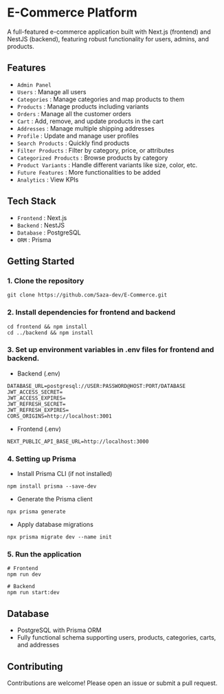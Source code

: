 # E-Commerce Platform

A full-featured e-commerce application built with Next.js (frontend) and NestJS (backend), featuring robust functionality for users, admins, and products.

## Features

- `Admin Panel`
- `Users` : Manage all users
- `Categories` : Manage categories and map products to them
- `Products` : Manage products including variants
- `Orders` : Manage all the customer orders
- `Cart` : Add, remove, and update products in the cart
- `Addresses` : Manage multiple shipping addresses
- `Profile` : Update and manage user profiles
- `Search Products` : Quickly find products
- `Filter Products` : Filter by category, price, or attributes
- `Categorized Products` : Browse products by category
- `Product Variants` : Handle different variants like size, color, etc.
- `Future Features` : More functionalities to be added
- `Analytics` : View KPIs

## Tech Stack

- `Frontend` : Next.js
- `Backend` : NestJS
- `Database` : PostgreSQL
- `ORM` : Prisma

## Getting Started

### 1. Clone the repository
 ```
 git clone https://github.com/Saza-dev/E-Commerce.git
 ```
### 2. Install dependencies for frontend and backend
```
cd frontend && npm install  
cd ../backend && npm install
```
### 3. Set up environment variables in .env files for frontend and backend.

- Backend (.env)
```
DATABASE_URL=postgresql://USER:PASSWORD@HOST:PORT/DATABASE
JWT_ACCESS_SECRET=
JWT_ACCESS_EXPIRES=
JWT_REFRESH_SECRET=
JWT_REFRESH_EXPIRES=
CORS_ORIGINS=http://localhost:3001
```

- Frontend (.env)
```
NEXT_PUBLIC_API_BASE_URL=http://localhost:3000
```
### 4. Setting up Prisma
- Install Prisma CLI (if not installed)
```
npm install prisma --save-dev
```
- Generate the Prisma client
```
npx prisma generate
```
- Apply database migrations
```
npx prisma migrate dev --name init
```
  
### 5. Run the application
```
# Frontend
npm run dev  

# Backend
npm run start:dev
```

## Database
- PostgreSQL with Prisma ORM
- Fully functional schema supporting users, products, categories, carts, and addresses

## Contributing
Contributions are welcome! Please open an issue or submit a pull request.

